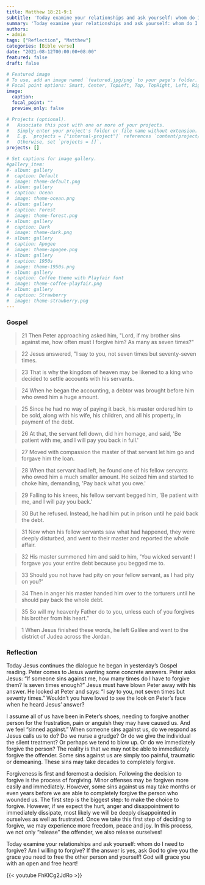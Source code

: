 ```yaml
---
title: Matthew 18:21-9:1
subtitle: 'Today examine your relationships and ask yourself: whom do I need to forgive? Am I willing to forgive? If the answer is yes, ask God to give you the grace you need to free the other person and yourself! God will grace you with an open and free heart!'
summary: 'Today examine your relationships and ask yourself: whom do I need to forgive? Am I willing to forgive? If the answer is yes, ask God to give you the grace you need to free the other person and yourself! God will grace you with an open and free heart!'
authors:
- admin
tags: ["Reflection", "Matthew"]
categories: [Bible verse]
date: "2021-08-12T00:00:00+08:00"
featured: false
draft: false

# Featured image
# To use, add an image named `featured.jpg/png` to your page's folder.
# Focal point options: Smart, Center, TopLeft, Top, TopRight, Left, Right, BottomLeft, Bottom, BottomRight
image:
  caption:
  focal_point: ""
  preview_only: false

# Projects (optional).
#   Associate this post with one or more of your projects.
#   Simply enter your project's folder or file name without extension.
#   E.g. `projects = ["internal-project"]` references `content/project/deep-learning/index.md`.
#   Otherwise, set `projects = []`.
projects: []

# Set captions for image gallery.
#gallery_item:
#- album: gallery
#  caption: Default
#  image: theme-default.png
#- album: gallery
#  caption: Ocean
#  image: theme-ocean.png
#- album: gallery
#  caption: Forest
#  image: theme-forest.png
#- album: gallery
#  caption: Dark
#  image: theme-dark.png
#- album: gallery
#  caption: Apogee
#  image: theme-apogee.png
#- album: gallery
#  caption: 1950s
#  image: theme-1950s.png
#- album: gallery
#  caption: Coffee theme with Playfair font
#  image: theme-coffee-playfair.png
#- album: gallery
#  caption: Strawberry
#  image: theme-strawberry.png
---
```


### Gospel
> 21 Then Peter approaching asked him, "Lord, if my brother sins against me, how often must I forgive him? As many as seven times?"

> 22 Jesus answered, "I say to you, not seven times but seventy-seven times.

> 23 That is why the kingdom of heaven may be likened to a king who decided to settle accounts with his servants.

> 24 When he began the accounting, a debtor was brought before him who owed him a huge amount.

> 25 Since he had no way of paying it back, his master ordered him to be sold, along with his wife, his children, and all his property, in payment of the debt.

> 26 At that, the servant fell down, did him homage, and said, 'Be patient with me, and I will pay you back in full.'

> 27 Moved with compassion the master of that servant let him go and forgave him the loan.

> 28 When that servant had left, he found one of his fellow servants who owed him a much smaller amount. He seized him and started to choke him, demanding, 'Pay back what you owe.'

> 29 Falling to his knees, his fellow servant begged him, 'Be patient with me, and I will pay you back.'

> 30 But he refused. Instead, he had him put in prison until he paid back the debt.

> 31 Now when his fellow servants saw what had happened, they were deeply disturbed, and went to their master and reported the whole affair.

> 32 His master summoned him and said to him, 'You wicked servant! I forgave you your entire debt because you begged me to.

> 33 Should you not have had pity on your fellow servant, as I had pity on you?'

> 34 Then in anger his master handed him over to the torturers until he should pay back the whole debt.

> 35 So will my heavenly Father do to you, unless each of you forgives his brother from his heart."

> 1 When Jesus finished these words, he left Galilee and went to the district of Judea across the Jordan.


### Reflection
Today Jesus continues the dialogue he began in yesterday’s Gospel reading. Peter comes to Jesus wanting some concrete answers. Peter asks Jesus: “If someone sins against me, how many times do I have to forgive them? Is seven times enough?” Jesus must have blown Peter away with his answer. He looked at Peter and says: “I say to you, not seven times but seventy times.” Wouldn’t you have loved to see the look on Peter’s face when he heard Jesus’ answer?

I assume all of us have been in Peter’s shoes, needing to forgive another person for the frustration, pain or anguish they may have caused us. And we feel “sinned against.” When someone sins against us, do we respond as Jesus calls us to do? Do we nurse a grudge? Or do we give the individual the silent treatment? Or perhaps we tend to blow up. Or do we immediately forgive the person? The reality is that we may not be able to immediately forgive the offender. Some sins against us are simply too painful, traumatic or demeaning. These sins may take decades to completely forgive.

Forgiveness is first and foremost a decision. Following the decision to forgive is the process of forgiving. Minor offenses may be forgiven more easily and immediately. However, some sins against us may take months or even years before we are able to completely forgive the person who wounded us. The first step is the biggest step: to make the choice to forgive. However, if we expect the hurt, anger and disappointment to immediately dissipate, most likely we will be deeply disappointed in ourselves as well as frustrated. Once we take this first step of deciding to forgive, we may experience more freedom, peace and joy. In this process, we not only “release” the offender, we also release ourselves!

Today examine your relationships and ask yourself: whom do I need to forgive? Am I willing to forgive? If the answer is yes, ask God to give you the grace you need to free the other person and yourself! God will grace you with an open and free heart!

{{< youtube FhKlCg2JdRo >}}
